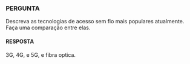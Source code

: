 ### PERGUNTA

Descreva as tecnologias de acesso sem fio mais populares atualmente. Faça uma comparação entre elas.

#### RESPOSTA

3G, 4G, e 5G, e fibra optica.
